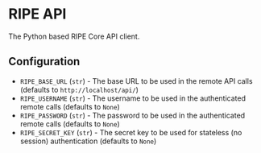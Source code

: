 # RIPE API

The Python based RIPE Core API client.

## Configuration

* `RIPE_BASE_URL` (`str`) - The base URL to be used in the remote API calls (defaults to `http://localhost/api/`)
* `RIPE_USERNAME` (`str`) - The username to be used in the authenticated remote calls (defaults to `None`)
* `RIPE_PASSWORD` (`str`) - The password to be used in the authenticated remote calls (defaults to `None`)
* `RIPE_SECRET_KEY` (`str`) - The secret key to be used for stateless (no session) authentication (defaults to `None`)
